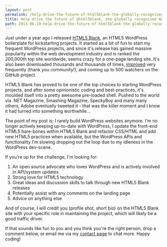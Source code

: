 ```yaml
---
layout: post
permalink: /help-drive-the-future-of-html5blank-the-globally-recognised-wordpress-boilerplate
title: Help drive the future of @html5blank, the globally recognised WordPress boilerplate
path: 2013-06-19-help-drive-the-future-of-html5blank-the-globally-recognised-wordpress-boilerplate.md
---
```


Just under a year ago I released [HTML5 Blank](//html5blank.com), an HTML5 WordPress boilerplate for kickstarting projects. It started as a bit of fun to start my frequent WordPress projects, and since it's release has gained massive popularity within the web development industry and is ranked the 200,000th top site worldwide, seems crazy for a one-page landing site. It's also been downloaded thousands and thousands of times, [improved](https://github.com/toddmotto/html5blank/blob/master/CHANGELOG.md) very frequently (thank you community!), and coming up to 500 watchers on the GitHub project.

HTML5 Blank has proved to be one of the top choices to starting WordPress projects, and after some opinionistic coding and best-practices, it's moulded itself into a pretty awesome pre-loaded shell. Pushed to the world via .NET Magazine, Smashing Magazine, SpeckyBoy and many many others, Adobe eventually tweeted it - that was the killer moment and I know it had turned into something worthwhile...

The point of my post is; I rarely build WordPress websites anymore. I'm no longer actively keeping up-to-date with WordPress, I update the front-end HTML5 bare-bones within HTML5 Blank and refactor CSS/HTML and add new HTML5 practices when available, but the WordPress APIs and functionality I'm slowing dropping out the loop due to my idleness in the WordPress dev-scene.

If you're up for the challenge, I'm looking for:

1. An open source advocate who loves WordPress and is actively involved in API/system updates
2. Strong love for HTML5 technology
3. Great ideas and discussion skills to talk through new HTML5 Blank releases
4. Potentially assist with any comments on the landing page
5. Advice on anything else

And of course, I will credit you (profile shot, short bio) on the HTML5 Blank site with your specific role in maintaining the project, which will likely be a good traffic driver.

If that sounds like fun to you and you think you're the right person, drop a comment below, or email me via my [contact page](//toddmotto.com/contact) to chat more. Happy coding!
